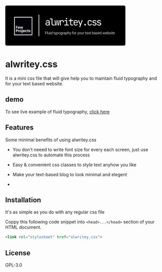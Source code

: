 [![N|Solid](https://github.com/fewprojects/alwritey/blob/54111dab4ee4187551229be39597118f76ac5290/logo/alwritey(1).png)]()

# alwritey.css

It is a mini css file that will give help you to maintain fluid typography and for your text based website.

## demo
To see live example of fluid typography, [click here]()

## Features
Some minimal benefits of using alwritey.css 

- You don't neeed to write font size for every each screen, just use alwritey.css to automate this process

- Easy & convenient css classes to style text anyhow you like

- Make your text-based blog to look minimal and elegent
- 
## Installation
It's as simple as you do with any regular css file

Coppy this following code snippet into ```<head>...</head>```  section of your HTML document.  

```html
<link rel="stylesheet" href="alwritey.css">
```
## License

 GPL-3.0
